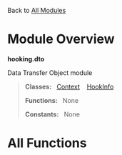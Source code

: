 Back to [All Modules](https://github.com/pyrustic/hooking/blob/master/docs/modules/README.md#readme)

# Module Overview

**hooking.dto**
 
Data Transfer Object module

> **Classes:** &nbsp; [Context](https://github.com/pyrustic/hooking/blob/master/docs/modules/content/hooking.dto/content/classes/Context.md#class-context) &nbsp;&nbsp; [HookInfo](https://github.com/pyrustic/hooking/blob/master/docs/modules/content/hooking.dto/content/classes/HookInfo.md#class-hookinfo)
>
> **Functions:** &nbsp; None
>
> **Constants:** &nbsp; None

# All Functions



